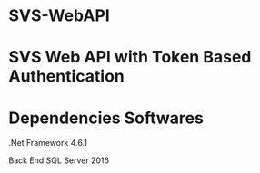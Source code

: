 # SVS-WebAPI
# SVS Web API with Token Based Authentication 
# Dependencies Softwares
.Net Framework 4.6.1

Back End 
SQL Server 2016 
